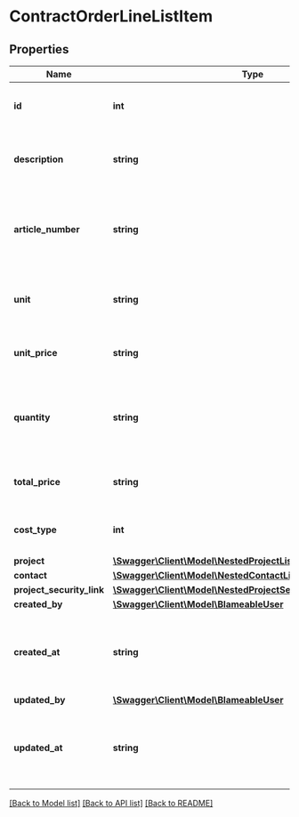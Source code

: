 # ContractOrderLineListItem

## Properties
Name | Type | Description | Notes
------------ | ------------- | ------------- | -------------
**id** | **int** | The ID of this contract order line. | [optional] 
**description** | **string** | The description of this contract order line. | [optional] 
**article_number** | **string** | The article number of the product referenced in this contract order line. | [optional] 
**unit** | **string** | The unit of quantity of this contract order line. | [optional] 
**unit_price** | **string** | The unit price of this contract order line. | [optional] 
**quantity** | **string** | The quantity of the product referenced in this contract order line. | [optional] 
**total_price** | **string** | The total price of this contract order line. | [optional] 
**cost_type** | **int** | The cost type of this contract order line. | [optional] 
**project** | [**\Swagger\Client\Model\NestedProjectListItem**](NestedProjectListItem.md) |  | [optional] 
**contact** | [**\Swagger\Client\Model\NestedContactListItem**](NestedContactListItem.md) |  | [optional] 
**project_security_link** | [**\Swagger\Client\Model\NestedProjectSecurityCodeLinkListItem**](NestedProjectSecurityCodeLinkListItem.md) |  | [optional] 
**created_by** | [**\Swagger\Client\Model\BlameableUser**](BlameableUser.md) |  | [optional] 
**created_at** | **string** | The creation date of the object in ATOM/ISO-8601 format | [optional] 
**updated_by** | [**\Swagger\Client\Model\BlameableUser**](BlameableUser.md) |  | [optional] 
**updated_at** | **string** | The creation date of the object in ATOM/ISO-8601 format | [optional] 

[[Back to Model list]](../README.md#documentation-for-models) [[Back to API list]](../README.md#documentation-for-api-endpoints) [[Back to README]](../README.md)


